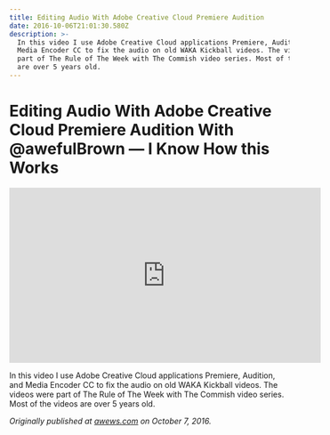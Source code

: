 ```yaml
---
title: Editing Audio With Adobe Creative Cloud Premiere Audition
date: 2016-10-06T21:01:30.580Z
description: >-
  In this video I use Adobe Creative Cloud applications Premiere, Audition, and
  Media Encoder CC to fix the audio on old WAKA Kickball videos. The videos were
  part of The Rule of The Week with The Commish video series. Most of the videos
  are over 5 years old.
---
```

# Editing Audio With Adobe Creative Cloud Premiere Audition With @awefulBrown — I Know How this Works

<center><iframe width="560" height="315" src="https://www.youtube.com/embed/tG9vCq5zmy0" frameborder="0" allow="accelerometer; autoplay; encrypted-media; gyroscope; picture-in-picture" allowfullscreen></iframe></center>

In this video I use Adobe Creative Cloud applications Premiere, Audition, and Media Encoder CC to fix the audio on old WAKA Kickball videos. The videos were part of The Rule of The Week with The Commish video series. Most of the videos are over 5 years old.

*Originally published at [awews.com](http://awews.com/i-know-how-this-works/2016/10/07/editing-audio-with-adobe-creative-cloud-premiere-audition-with-awefulbrown) on October 7, 2016.*
